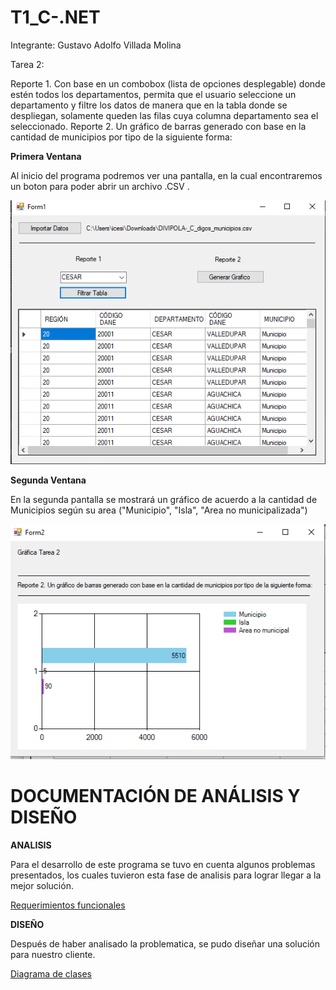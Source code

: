 # T1_C-.NET

Integrante:
Gustavo Adolfo Villada Molina

Tarea 2:

Reporte 1. Con base en un combobox (lista de opciones desplegable) donde estén todos los departamentos, permita que el usuario seleccione un departamento y filtre los datos de manera que en la tabla donde se despliegan, solamente queden las filas cuya columna departamento sea el seleccionado.
Reporte 2. Un gráfico de barras generado con base en la cantidad de municipios por tipo de la siguiente forma:



**Primera Ventana**

Al inicio del programa podremos ver una pantalla, en la cual encontraremos un boton para poder abrir un archivo .CSV .

![Pantalla 1](https://github.com/gustavovillada1/T1_C-.NET/blob/main/readmeImages/readme1.png)

**Segunda Ventana**

 En la segunda pantalla se mostrará un gráfico de acuerdo a la cantidad de Municipios según su area ("Municipio", "Isla", "Area no municipalizada")

![Segunda Ventana](https://github.com/gustavovillada1/T1_C-.NET/blob/main/readmeImages/readme2.png)


# DOCUMENTACIÓN DE ANÁLISIS Y DISEÑO

**ANALISIS**

Para el desarrollo de este programa se tuvo en cuenta algunos problemas presentados, los cuales tuvieron esta fase de analisis para lograr llegar a la mejor solución.

[Requerimientos funcionales](https://github.com/gustavovillada1/T1_C-.NET/blob/main/readmeImages/Requerimientos%20Funcionales-convertido.pdf)



**DISEÑO**

Después de haber analisado la problematica, se pudo diseñar una solución para nuestro cliente.

[Diagrama de clases](https://github.com/gustavovillada1/T1_C-.NET/blob/main/readmeImages/Diagrama%20en%20blanco.pdf)

